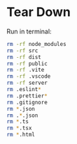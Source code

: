 # Tear Down

Run in terminal:

```bash
rm -rf node_modules
rm -rf src
rm -rf dist
rm -rf public
rm -rf .vite
rm -rf .vscode
rm -rf server
rm .eslint*
rm .prettier*
rm .gitignore
rm *.json
rm .*.json
rm *.ts
rm *.tsx
rm *.html
```
